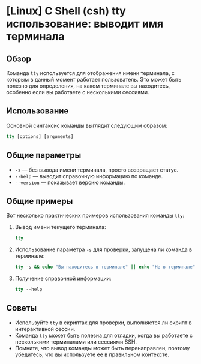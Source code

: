 # [Linux] C Shell (csh) tty использование: выводит имя терминала

## Обзор
Команда `tty` используется для отображения имени терминала, с которым в данный момент работает пользователь. Это может быть полезно для определения, на каком терминале вы находитесь, особенно если вы работаете с несколькими сессиями.

## Использование
Основной синтаксис команды выглядит следующим образом:

```csh
tty [options] [arguments]
```

## Общие параметры
- `-s` — без вывода имени терминала, просто возвращает статус.
- `--help` — выводит справочную информацию по команде.
- `--version` — показывает версию команды.

## Общие примеры
Вот несколько практических примеров использования команды `tty`:

1. Вывод имени текущего терминала:
   ```csh
   tty
   ```

2. Использование параметра `-s` для проверки, запущена ли команда в терминале:
   ```csh
   tty -s && echo "Вы находитесь в терминале" || echo "Не в терминале"
   ```

3. Получение справочной информации:
   ```csh
   tty --help
   ```

## Советы
- Используйте `tty` в скриптах для проверки, выполняется ли скрипт в интерактивной сессии.
- Команда `tty` может быть полезна для отладки, когда вы работаете с несколькими терминалами или сессиями SSH.
- Помните, что вывод команды может быть перенаправлен, поэтому убедитесь, что вы используете ее в правильном контексте.